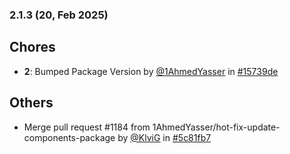 ### 2.1.3 (20, Feb 2025)
## Chores
- **2**: Bumped Package Version by [<u>@1AhmedYasser</u>](https://www.github.com/1AhmedYasser) in [#15739de](https://github.com/buerokratt/Buerokratt-Chatbot/commit/15739de)
## Others
- Merge pull request #1184 from 1AhmedYasser/hot-fix-update-components-package by [<u>@KlviG</u>](https://www.github.com/KlviG) in [#5c81fb7](https://github.com/buerokratt/Buerokratt-Chatbot/commit/5c81fb7)
